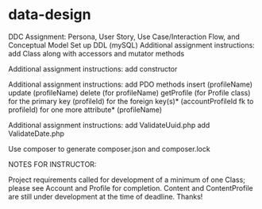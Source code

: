 # data-design
DDC Assignment: Persona, User Story, Use Case/Interaction Flow, and Conceptual Model
Set up DDL (mySQL)
Additional assignment instructions:
  add Class along with accessors and mutator methods
  
Additional assignment instructions:
  add constructor
  
Additional assignment instructions:
  add PDO methods
	  insert (profileName)
	  update (profileName)
	  delete (for profileName)
	  getProfile (for Profile class)
		  for the primary key (profileId)
		  for the foreign key(s)* (accountProfileId fk to profileId)
		  for one more attribute* (profileName)
      
Additional assignment instructions:
  add ValidateUuid.php
  add ValidateDate.php

Use composer to generate composer.json and composer.lock

NOTES FOR INSTRUCTOR:

Project requirements called for development of a minimum of one Class; please see Account and Profile for completion. 
Content and ContentProfile are still under development at the time of deadline. Thanks!